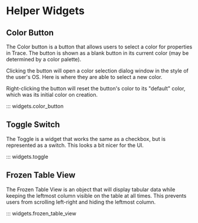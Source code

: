 # Helper Widgets

## Color Button

The Color button is a button that allows users to select a color for properties in Trace. The button is shown as a blank button in its current color (may be determined by a color palette).

Clicking the button will open a color selection dialog window in the style of the user's OS. Here is where they are able to select a new color.

Right-clicking the button will reset the button's color to its "default" color, which was its initial color on creation.

::: widgets.color_button


## Toggle Switch

The Toggle is a widget that works the same as a checkbox, but is represented as a switch. This looks a bit nicer for the UI.

::: widgets.toggle


## Frozen Table View

The Frozen Table View is an object that will display tabular data while keeping the leftmost column visible on the table at all times. This prevents users from scrolling left-right and hiding the leftmost column.

::: widgets.frozen_table_view
